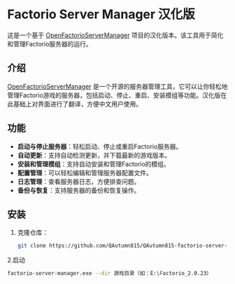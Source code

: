 # Factorio Server Manager 汉化版

这是一个基于 [OpenFactorioServerManager](https://github.com/OpenFactorioServerManager/factorio-server-manager) 项目的汉化版本。该工具用于简化和管理Factorio服务器的运行。

## 介绍

[OpenFactorioServerManager](https://github.com/OpenFactorioServerManager/factorio-server-manager) 是一个开源的服务器管理工具，它可以让你轻松地管理Factorio游戏的服务器，包括启动、停止、重启、安装模组等功能。汉化版在此基础上对界面进行了翻译，方便中文用户使用。

## 功能

- **启动与停止服务器**：轻松启动、停止或重启Factorio服务器。
- **自动更新**：支持自动检测更新，并下载最新的游戏版本。
- **安装和管理模组**：支持自动安装和管理Factorio的模组。
- **配置管理**：可以轻松编辑和管理服务器配置文件。
- **日志管理**：查看服务器日志，方便排查问题。
- **备份与恢复**：支持服务器的备份和恢复操作。

## 安装

1. 克隆仓库：
   ```bash
   git clone https://github.com/QAutumn815/QAutumn815-factorio-server-manager-Chinese.git

2.启动
   ```bash
   factorio-server-manager.exe --dir 游戏目录（如：E:\Factorio_2.0.23）
